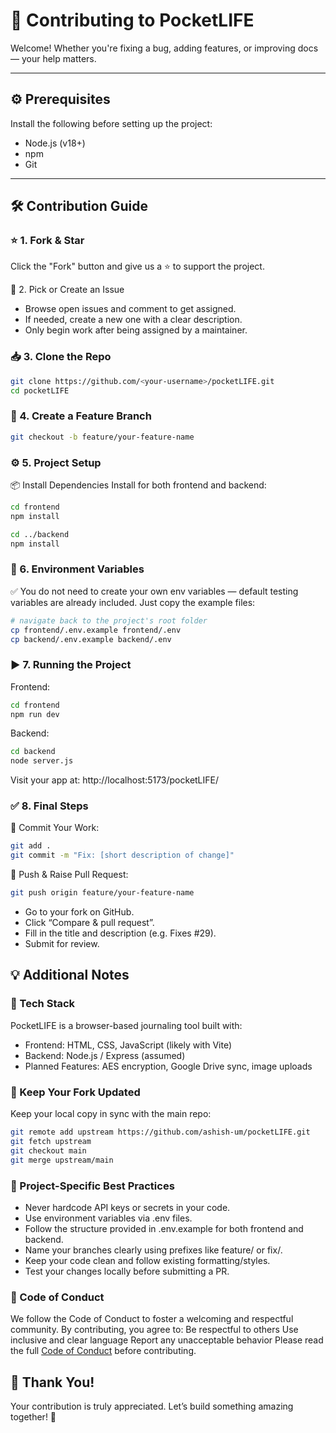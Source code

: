 # 🌟 Contributing to PocketLIFE

Welcome! Whether you're fixing a bug, adding features, or improving docs — your help matters.

---

## ⚙️ Prerequisites

Install the following before setting up the project:

- Node.js (v18+)
- npm
- Git

---

## 🛠️ Contribution Guide

### ⭐ 1. Fork & Star

Click the "Fork" button and give us a ⭐ to support the project.

🐛 2. Pick or Create an Issue

- Browse open issues and comment to get assigned.
- If needed, create a new one with a clear description.
- Only begin work after being assigned by a maintainer.

### 📥 3. Clone the Repo

```bash
git clone https://github.com/<your-username>/pocketLIFE.git
cd pocketLIFE
```
### 🌱 4. Create a Feature Branch
```bash
git checkout -b feature/your-feature-name
```
### ⚙️ 5. Project Setup

📦 Install Dependencies
Install for both frontend and backend:
```bash
cd frontend
npm install

cd ../backend
npm install
```
### 🧪 6. Environment Variables

✅ You do not need to create your own env variables — default testing variables are already included.
Just copy the example files:
```bash
# navigate back to the project's root folder
cp frontend/.env.example frontend/.env
cp backend/.env.example backend/.env
```
### ▶️ 7. Running the Project

Frontend:
```bash
cd frontend
npm run dev
```
Backend:
```bash
cd backend
node server.js
```

Visit your app at: http://localhost:5173/pocketLIFE/

### ✅ 8. Final Steps

💾 Commit Your Work:
```bash
git add .
git commit -m "Fix: [short description of change]"
```
🚀 Push & Raise Pull Request:
```bash
git push origin feature/your-feature-name
```
- Go to your fork on GitHub.
- Click “Compare & pull request”.
- Fill in the title and description (e.g. Fixes #29).
- Submit for review.

## 💡 Additional Notes

### 🧠 Tech Stack
PocketLIFE is a browser-based journaling tool built with:

- Frontend: HTML, CSS, JavaScript (likely with Vite)
- Backend: Node.js / Express (assumed)
- Planned Features: AES encryption, Google Drive sync, image uploads

### 🔄 Keep Your Fork Updated

Keep your local copy in sync with the main repo:
```bash
git remote add upstream https://github.com/ashish-um/pocketLIFE.git
git fetch upstream
git checkout main
git merge upstream/main
```

### 📌 Project-Specific Best Practices
- Never hardcode API keys or secrets in your code.
- Use environment variables via .env files.
- Follow the structure provided in .env.example for both frontend and backend.
- Name your branches clearly using prefixes like feature/ or fix/.
- Keep your code clean and follow existing formatting/styles.
- Test your changes locally before submitting a PR.

### 🤝 Code of Conduct

We follow the Code of Conduct to foster a welcoming and respectful community.
By contributing, you agree to:
   Be respectful to others
   Use inclusive and clear language
   Report any unacceptable behavior
Please read the full [Code of Conduct](./CODE_OF_CONDUCT.md) before contributing.

## 🙌 Thank You!

Your contribution is truly appreciated. Let’s build something amazing together! 💙
